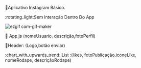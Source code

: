 :iphone:Aplicativo Instagram Básico.
<div/>
:rotating_light:Sem Interação Dentro Do App

![ezgif com-gif-maker](https://user-images.githubusercontent.com/86633666/141661855-7bcc14e7-1aaa-4517-a322-ae31ac5b7892.gif)

:construction_worker: App.js (nomeUsuario, descrição,fotoPerfil)

:memo:Header: (Logo,botão enviar)
<div/>
:chart_with_upwards_trend: List :(likes, fotoPublicação,iconeLike, nomeRodape, descriçãoRodape)
